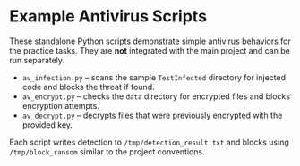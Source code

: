 # Example Antivirus Scripts

These standalone Python scripts demonstrate simple antivirus behaviors for the practice tasks. They are **not** integrated with the main project and can be run separately.

- `av_infection.py` – scans the sample `TestInfected` directory for injected code and blocks the threat if found.
- `av_encrypt.py` – checks the `data` directory for encrypted files and blocks encryption attempts.
- `av_decrypt.py` – decrypts files that were previously encrypted with the provided key.

Each script writes detection to `/tmp/detection_result.txt` and blocks using `/tmp/block_ransom` similar to the project conventions.
